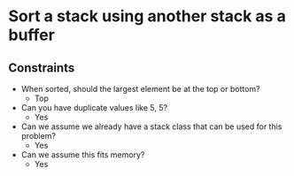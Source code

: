 # Sort a stack using another stack as a buffer

## Constraints

* When sorted, should the largest element be at the top or bottom?
    * Top
* Can you have duplicate values like 5, 5?
    * Yes
* Can we assume we already have a stack class that can be used for this problem?
    * Yes
* Can we assume this fits memory?
    * Yes
